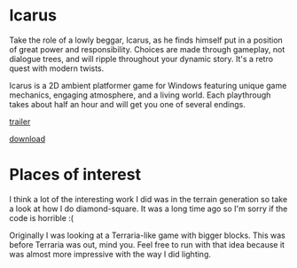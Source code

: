 # Icarus

Take the role of a lowly beggar, Icarus, as he finds himself put in a position of great power and responsibility. Choices are made through gameplay, not dialogue trees, and will ripple throughout your dynamic story. It's a retro quest with modern twists.

Icarus is a 2D ambient platformer game for Windows featuring unique game mechanics, engaging atmosphere, and a living world. Each playthrough takes about half an hour and will get you one of several endings.

[trailer](http://www.youtube.com/watch?v=rYUrjb-M_uk)

[download](http://www.mediafire.com/download.php?f5pgg19f8wfqcc6)

# Places of interest

I think a lot of the interesting work I did was in the terrain generation so take a look at how I do diamond-square. It was a long time ago so I'm sorry if the code is horrible :(

Originally I was looking at a Terraria-like game with bigger blocks. This was before Terraria was out, mind you. Feel free to run with that idea because it was almost more impressive with the way I did lighting.
